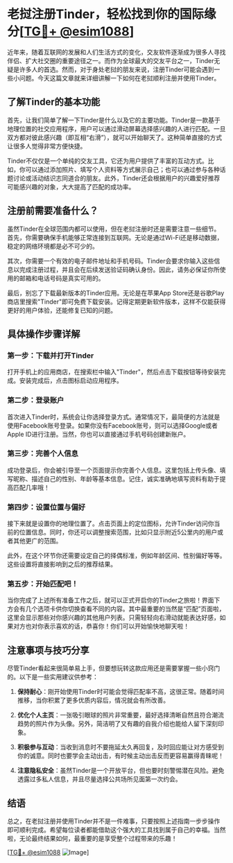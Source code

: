 # 老挝注册Tinder，轻松找到你的国际缘分[[TG💪+ @esim1088](https://t.me/s/esim1088)]

近年来，随着互联网的发展和人们生活方式的变化，交友软件逐渐成为很多人寻找伴侣、扩大社交圈的重要途径之一。而作为全球最大的交友平台之一，Tinder无疑是许多人的首选。然而，对于身处老挝的朋友来说，注册Tinder可能会遇到一些小问题。今天这篇文章就来详细讲解一下如何在老挝顺利注册并使用Tinder。

## 了解Tinder的基本功能

首先，让我们简单了解一下Tinder是什么以及它的主要功能。Tinder是一款基于地理位置的社交应用程序，用户可以通过滑动屏幕选择感兴趣的人进行匹配。一旦双方都对彼此感兴趣（即互相“右滑”），就可以开始聊天了。这种简单直接的方式让很多人觉得非常方便快捷。

Tinder不仅仅是一个单纯的交友工具，它还为用户提供了丰富的互动方式。比如，你可以通过添加照片、填写个人资料等方式展示自己；也可以通过参与各种话题讨论或活动结识志同道合的朋友。此外，Tinder还会根据用户的兴趣爱好推荐可能感兴趣的对象，大大提高了匹配的成功率。

## 注册前需要准备什么？

虽然Tinder在全球范围内都可以使用，但在老挝注册时还是需要注意一些细节。首先，你需要确保手机能够正常连接到互联网。无论是通过Wi-Fi还是移动数据，稳定的网络环境都是必不可少的。

其次，你需要一个有效的电子邮件地址和手机号码。Tinder会要求你输入这些信息以完成注册过程，并且会在后续发送验证码确认身份。因此，请务必保证你所使用的邮箱和电话号码是真实可用的。

最后，别忘了下载最新版本的Tinder应用。无论是在苹果App Store还是谷歌Play商店里搜索"Tinder"即可免费下载安装。记得定期更新软件版本，这样不仅能获得更好的用户体验，还能修复已知的问题。

## 具体操作步骤详解

### 第一步：下载并打开Tinder
打开手机上的应用商店，在搜索栏中输入"Tinder"，然后点击下载按钮等待安装完成。安装完成后，点击图标启动应用程序。

### 第二步：登录账户
首次进入Tinder时，系统会让你选择登录方式。通常情况下，最简便的方法就是使用Facebook账号登录。如果你没有Facebook账号，则可以选择Google或者Apple ID进行注册。当然，你也可以直接通过手机号码创建新账户。

### 第三步：完善个人信息
成功登录后，你会被引导至一个页面提示你完善个人信息。这里包括上传头像、填写昵称、描述自己的性别、年龄等基本信息。记住，诚实准确地填写资料有助于提高匹配几率哦！

### 第四步：设置位置与偏好
接下来就是设置你的地理位置了。点击页面上的定位图标，允许Tinder访问你当前的位置信息。同时，你还可以调整搜索范围，比如只显示附近5公里内的用户或者其他更广的范围。

此外，在这个环节你还需要设定自己的择偶标准，例如年龄区间、性别偏好等等。这些设置将直接影响到之后的推荐结果。

### 第五步：开始匹配吧！
当你完成了上述所有准备工作之后，就可以正式开启你的Tinder之旅啦！界面下方会有几个选项卡供你切换查看不同的内容。其中最重要的当然是“匹配”页面啦，这里会显示那些对你感兴趣的其他用户列表。只需轻轻向右滑动就能表达好感，如果对方也对你表示喜欢的话，恭喜你！你们可以开始愉快地聊天啦！

## 注意事项与技巧分享

尽管Tinder看起来很简单易上手，但要想玩转这款应用还是需要掌握一些小窍门的。以下是一些实用建议供参考：

1. **保持耐心**：刚开始使用Tinder时可能会觉得匹配率不高，这很正常。随着时间推移，当你积累了更多优质内容后，情况就会有所改善。
   
2. **优化个人主页**：一张吸引眼球的照片非常重要，最好选择清晰自然且符合潮流趋势的照片作为头像。另外，简洁明了又有趣的自我介绍也能给人留下深刻印象。
   
3. **积极参与互动**：当收到消息时不要拖延太久再回复，及时回应能让对方感受到你的诚意。同时也要学会主动出击，有时候主动出击反而更容易赢得青睐呢！

4. **注意隐私安全**：虽然Tinder是一个开放平台，但也要时刻警惕潜在风险。避免透露过多私人信息，并且尽量选择公共场所见面第一次约会。

## 结语

总之，在老挝注册并使用Tinder并不是一件难事，只要按照上述指南一步步操作即可顺利完成。希望每位读者都能借助这个强大的工具找到属于自己的幸福。当然啦，无论最终结果如何，最重要的是享受整个过程带来的乐趣！

[[TG💪+ @esim1088](https://t.me/s/esim1088) ![Image](https://i.postimg.cc/4NQfJmqS/Snipaste-2025-05-13-00-14-12.png)]